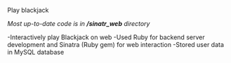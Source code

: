 Play blackjack

_Most up-to-date code is in **/sinatr_web** directory_

-Interactively play Blackjack on web
-Used Ruby for backend server development and Sinatra (Ruby gem) for web interaction 
-Stored user data in MySQL database